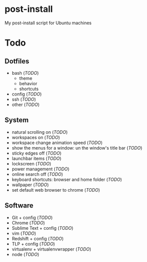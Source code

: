 # post-install
My post-install script for Ubuntu machines

# Todo

## Dotfiles

 - bash (*TODO*)
     + theme
     + behavior
     + shortcuts
 - config (*TODO*)
 - ssh (*TODO*)
 - other (*TODO*)

## System

 - natural scrolling on (*TODO*)
 - workspaces on (*TODO*)
 - workspace change animation speed (*TODO*)
 - show the menus for a window: un the window's title bar (*TODO*)
 - sticky edges off (*TODO*)
 - launchbar items (*TODO*)
 - lockscreen (*TODO*)
 - power management (*TODO*)
 - online search off (*TODO*)
 - keyboard shortcuts: browser and home folder (*TODO*)
 - wallpaper (*TODO*)
 - set default web browser to chrome (*TODO*)

## Software

 - Git + config (*TODO*)
 - Chrome (*TODO*)
 - Sublime Text + config (*TODO*)
 - vim (*TODO*)
 - Redshift + config (*TODO*)
 - TLP + config (*TODO*)
 - virtualenv + virtualenvwrapper (*TODO*)
 - node (*TODO*)

